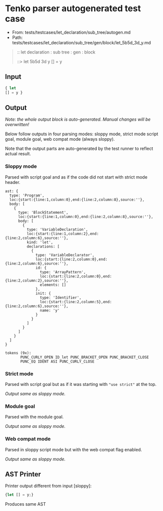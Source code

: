 # Tenko parser autogenerated test case

- From: tests/testcases/let_declaration/sub_tree/autogen.md
- Path: tests/testcases/let_declaration/sub_tree/gen/block/let_5b5d_3d_y.md

> :: let declaration : sub tree : gen : block
>
> ::> let 5b5d 3d y
>          [] = y

## Input


`````js
{ let
[] = y }
`````

## Output

_Note: the whole output block is auto-generated. Manual changes will be overwritten!_

Below follow outputs in four parsing modes: sloppy mode, strict mode script goal, module goal, web compat mode (always sloppy).

Note that the output parts are auto-generated by the test runner to reflect actual result.

### Sloppy mode

Parsed with script goal and as if the code did not start with strict mode header.

`````
ast: {
  type: 'Program',
  loc:{start:{line:1,column:0},end:{line:2,column:8},source:''},
  body: [
    {
      type: 'BlockStatement',
      loc:{start:{line:1,column:0},end:{line:2,column:8},source:''},
      body: [
        {
          type: 'VariableDeclaration',
          loc:{start:{line:1,column:2},end:{line:2,column:6},source:''},
          kind: 'let',
          declarations: [
            {
              type: 'VariableDeclarator',
              loc:{start:{line:2,column:0},end:{line:2,column:6},source:''},
              id: {
                type: 'ArrayPattern',
                loc:{start:{line:2,column:0},end:{line:2,column:2},source:''},
                elements: []
              },
              init: {
                type: 'Identifier',
                loc:{start:{line:2,column:5},end:{line:2,column:6},source:''},
                name: 'y'
              }
            }
          ]
        }
      ]
    }
  ]
}

tokens (9x):
       PUNC_CURLY_OPEN ID_let PUNC_BRACKET_OPEN PUNC_BRACKET_CLOSE
       PUNC_EQ IDENT ASI PUNC_CURLY_CLOSE
`````

### Strict mode

Parsed with script goal but as if it was starting with `"use strict"` at the top.

_Output same as sloppy mode._

### Module goal

Parsed with the module goal.

_Output same as sloppy mode._

### Web compat mode

Parsed in sloppy script mode but with the web compat flag enabled.

_Output same as sloppy mode._

## AST Printer

Printer output different from input [sloppy]:

````js
{let [] = y;}
````

Produces same AST
